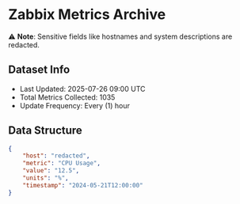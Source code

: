 # Zabbix Metrics Archive

⚠️ **Note**: Sensitive fields like hostnames and system descriptions are redacted.

## Dataset Info
- Last Updated: 2025-07-26 09:00 UTC
- Total Metrics Collected: 1035
- Update Frequency: Every (1) hour

## Data Structure
```json
{
    "host": "redacted",
    "metric": "CPU Usage",
    "value": "12.5",
    "units": "%",
    "timestamp": "2024-05-21T12:00:00"
}
```
